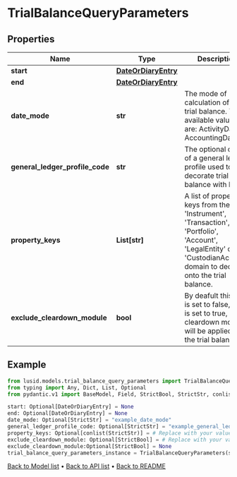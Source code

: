 # TrialBalanceQueryParameters

## Properties
Name | Type | Description | Notes
------------ | ------------- | ------------- | -------------
**start** | [**DateOrDiaryEntry**](DateOrDiaryEntry.md) |  | [optional] 
**end** | [**DateOrDiaryEntry**](DateOrDiaryEntry.md) |  | [optional] 
**date_mode** | **str** | The mode of calculation of the trial balance. The available values are: ActivityDate, AccountingDate. | [optional] 
**general_ledger_profile_code** | **str** | The optional code of a general ledger profile used to decorate trial balance with levels. | [optional] 
**property_keys** | **List[str]** | A list of property keys from the &#39;Instrument&#39;, &#39;Transaction&#39;, &#39;Portfolio&#39;, &#39;Account&#39;, &#39;LegalEntity&#39; or &#39;CustodianAccount&#39; domain to decorate onto the trial balance. | [optional] 
**exclude_cleardown_module** | **bool** | By deafult this flag is set to false, if this is set to true, no cleardown module will be applied to the trial balance. | [optional] 
## Example

```python
from lusid.models.trial_balance_query_parameters import TrialBalanceQueryParameters
from typing import Any, Dict, List, Optional
from pydantic.v1 import BaseModel, Field, StrictBool, StrictStr, conlist, constr, validator

start: Optional[DateOrDiaryEntry] = None
end: Optional[DateOrDiaryEntry] = None
date_mode: Optional[StrictStr] = "example_date_mode"
general_ledger_profile_code: Optional[StrictStr] = "example_general_ledger_profile_code"
property_keys: Optional[conlist(StrictStr)] = # Replace with your value
exclude_cleardown_module: Optional[StrictBool] = # Replace with your value
exclude_cleardown_module:Optional[StrictBool] = None
trial_balance_query_parameters_instance = TrialBalanceQueryParameters(start=start, end=end, date_mode=date_mode, general_ledger_profile_code=general_ledger_profile_code, property_keys=property_keys, exclude_cleardown_module=exclude_cleardown_module)

```

[Back to Model list](../README.md#documentation-for-models) &#8226; [Back to API list](../README.md#documentation-for-api-endpoints) &#8226; [Back to README](../README.md)

